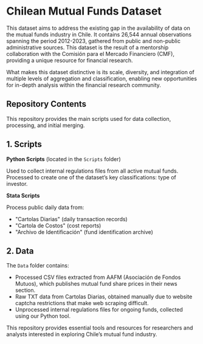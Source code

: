 # **Chilean Mutual Funds Dataset**

This dataset aims to address the existing gap in the availability of data on the mutual funds industry in Chile. It contains 26,544 annual observations spanning the period 2012-2023, gathered from public and non-public administrative sources. This dataset is the result of a mentorship collaboration with the Comisión para el Mercado Financiero (CMF), providing a unique resource for financial research.

What makes this dataset distinctive is its scale, diversity, and integration of multiple levels of aggregation and classification, enabling new opportunities for in-depth analysis within the financial research community.

## Repository Contents
This repository provides the main scripts used for data collection, processing, and initial merging.

## 1. Scripts
**Python Scripts** (located in the `Scripts` folder)

Used to collect internal regulations files from all active mutual funds.
Processed to create one of the dataset’s key classifications: type of investor.

**Stata Scripts**

Process public daily data from:
- "Cartolas Diarias" (daily transaction records)
- "Cartola de Costos" (cost reports)
- "Archivo de Identificación" (fund identification archive)
## 2. Data
The `Data` folder contains:

- Processed CSV files extracted from AAFM (Asociación de Fondos Mutuos), which publishes mutual fund share prices in their news section.
- Raw TXT data from Cartolas Diarias, obtained manually due to website captcha restrictions that make web scraping difficult.
- Unprocessed internal regulations files for ongoing funds, collected using our Python tool.
  
This repository provides essential tools and resources for researchers and analysts interested in exploring Chile’s mutual fund industry.
